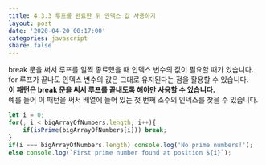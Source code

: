 ```yaml
---
title: 4.3.3 루프를 완료한 뒤 인덱스 값 사용하기
layout: post
date: '2020-04-20 00:17:00'
categories: javascript
share: false
---
```


break 문을 써서 루프를 일찍 종료했을 때 인덱스 변수의 값이 필요할 때가 있습니다.  
for 루프가 끝나도 인덱스 변수의 값은 그대로 유지된다는 점을 활용할 수 있습니다.  
**이 패턴은 break 문을 써서 루프를 끝내도록 해야만 사용할 수 있습니다.**  
예를 들어 이 패턴을 써서 배열에 들어 있는 첫 번째 소수의 인덱스를 찾을 수 있습니다. 

```javascript
let i = 0;
for(; i < bigArrayOfNumbers.length; i++){
	if(isPrime(bigArrayOfNumbers[i])) break;
}
if(i === bigArrayOfNumbers.length) console.log('No prime numbers!');
else console.log(`First prime number found at position ${i}`);
```